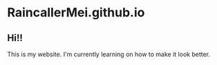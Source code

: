 # RaincallerMei.github.io
## Hi!!

This is my website. I'm currently learning on how to make it look better.
